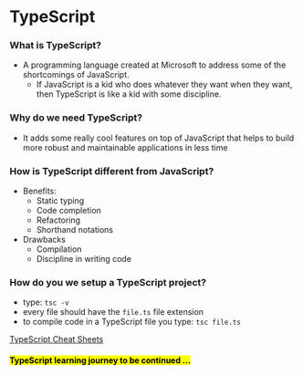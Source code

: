 # TypeScript

### What is TypeScript?

- A programming language created at Microsoft to address some of the shortcomings of JavaScript.
    - If JavaScript is a kid who does whatever they want when they want, then TypeScript is like a kid with some discipline. 

### Why do we need TypeScript?

- It adds some really cool features on top of JavaScript that helps to build more robust and maintainable applications in less time

### How is TypeScript different from JavaScript?

- Benefits:
    - Static typing
    - Code completion
    - Refactoring
    - Shorthand notations
- Drawbacks
    - Compilation
    - Discipline in writing code
 
 ### How do you we setup a TypeScript project?

 - type: `tsc -v`
 - every file should have the `file.ts` file extension
 - to compile code in a TypeScript file you type: `tsc file.ts`

 [TypeScript Cheat Sheets](https://www.typescriptlang.org/cheatsheets)

#### <mark>TypeScript learning journey to be continued ...</mark>